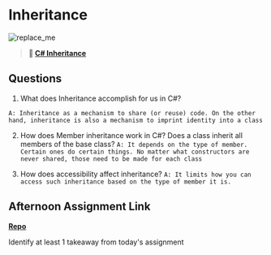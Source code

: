 # Inheritance

![replace_me](https://codeworks.blob.core.windows.net/public/assets/img/illustrations/placeholder.svg)

> **📖 [C# Inheritance](https://codeworksacademy.com/fs-student-guide/resources/wk10/04-Inheritance)**

## Questions

1. What does Inheritance accomplish for us in C#?

`A: Inheritance as a mechanism to share (or reuse) code. On the other hand, inheritance is also a mechanism to imprint identity into a class`


2. How does Member inheritance work in C#? Does a class inherit all members of the base class?
`A: It depends on the type of member. Certain ones do certain things. No matter what constructors are never shared, those need to be made for each class`


3. How does accessibility affect inheritance?
`A: It limits how you can access such inheritance based on the type of member it is.`

## Afternoon Assignment Link

**[Repo](https://github.com/Molly-Nettleton/<ASSIGNMENT_REPO>)**

Identify at least 1 takeaway from today's assignment
